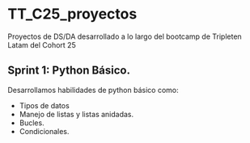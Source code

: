 # TT_C25_proyectos
Proyectos de DS/DA desarrollado a lo largo del bootcamp de Tripleten Latam del Cohort 25


## Sprint 1: Python Básico.
Desarrollamos habilidades de python básico como:
- Tipos de datos
- Manejo de listas y listas anidadas.
- Bucles.
- Condicionales.